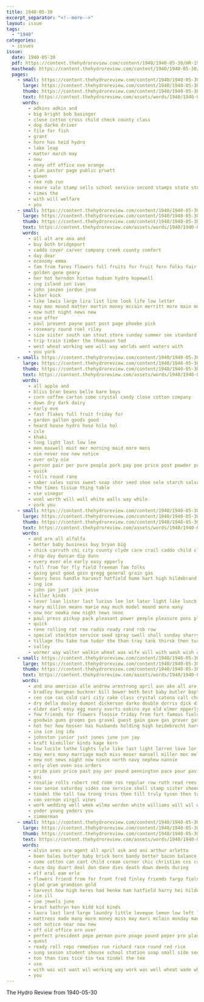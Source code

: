 ```yaml
---
title: 1940-05-30
excerpt_separator: "<!--more-->"
layout: issue
tags:
  - "1940"
categories:
  - issues
issue:
  date: 1940-05-30
  pdf: https://content.thehydroreview.com/content/1940/1940-05-30/HR-1940-05-30.pdf
  masthead: https://content.thehydroreview.com/content/1940/1940-05-30/masthead/HR-1940-05-30.jpg
  pages:
    - small: https://content.thehydroreview.com/content/1940/1940-05-30/small/HR-1940-05-30-01.jpg
      large: https://content.thehydroreview.com/content/1940/1940-05-30/large/HR-1940-05-30-01.jpg
      thumb: https://content.thehydroreview.com/content/1940/1940-05-30/thumbnails/HR-1940-05-30-01.jpg
      text: https://content.thehydroreview.com/assets/words/1940/1940-05-30/HR-1940-05-30-01.txt
      words:
        - adkins adkin and
        - big bright bob basinger
        - close cotton cross child check county class
        - dog darko driver
        - file for fish
        - grant
        - horn has heid hydro
        - lake leap
        - matter march may
        - new
        - oney off office ove orange
        - plan pastor page public pruett
        - queen
        - ree rob run
        - seare sale stamp sells school service second stamps state store
        - times the
        - with will welfare
        - you
    - small: https://content.thehydroreview.com/content/1940/1940-05-30/small/HR-1940-05-30-02.jpg
      large: https://content.thehydroreview.com/content/1940/1940-05-30/large/HR-1940-05-30-02.jpg
      thumb: https://content.thehydroreview.com/content/1940/1940-05-30/thumbnails/HR-1940-05-30-02.jpg
      text: https://content.thehydroreview.com/assets/words/1940/1940-05-30/HR-1940-05-30-02.txt
      words:
        - all alt are ana and
        - buy both bridgeport
        - caddo cover carver company creek county comfort
        - day dear
        - economy emma
        - fam from fares flowers full fruits for fruit fern folks fair
        - golden gene geary
        - her hot herndon hinton hudson hydro hopewell
        - ing island ion ivan
        - john janzen jordon jose
        - kiker kock
        - like lewis large lira list line look life low letter
        - may man mound matter martin money mccain merritt more main much
        - now nutt night news new
        - ose offer
        - paul present payne past post page phoebe pick
        - rosemary round roel riley
        - size sister south san stout store sunday summer see standard stull speed saturday spies
        - trip train timber the thomason ted
        - west wheat working wee will way worlds went waters with
        - you york
    - small: https://content.thehydroreview.com/content/1940/1940-05-30/small/HR-1940-05-30-03.jpg
      large: https://content.thehydroreview.com/content/1940/1940-05-30/large/HR-1940-05-30-03.jpg
      thumb: https://content.thehydroreview.com/content/1940/1940-05-30/thumbnails/HR-1940-05-30-03.jpg
      text: https://content.thehydroreview.com/assets/words/1940/1940-05-30/HR-1940-05-30-03.txt
      words:
        - all apple and
        - bliss bran beans belle bare boys
        - corn coffee carton come crystal candy close cotton company
        - down dry dark dairy
        - early eve
        - fast flakes full fruit friday for
        - garden gallon goods good
        - heard house hydro hose hilo hol
        - isle
        - khaki
        - long light last low lee
        - men maxwell must mer morning maid more mens
        - nie never noe new notice
        - over only oie
        - person pair per pure people pork pay poe price post powder pound
        - quick
        - rolls round rane
        - saber sales soros sweet soap shor seed shoe sele starch salvage stock style shorts sell selling shirts sale sugar
        - the times tissue thing table
        - vie vinegar
        - wool worth will wall white walls way while
        - york you
    - small: https://content.thehydroreview.com/content/1940/1940-05-30/small/HR-1940-05-30-04.jpg
      large: https://content.thehydroreview.com/content/1940/1940-05-30/large/HR-1940-05-30-04.jpg
      thumb: https://content.thehydroreview.com/content/1940/1940-05-30/thumbnails/HR-1940-05-30-04.jpg
      text: https://content.thehydroreview.com/assets/words/1940/1940-05-30/HR-1940-05-30-04.txt
      words:
        - and are all alfalfa
        - better baby business buy bryan big
        - chick carruth chi city county clyde care crail caddo child clarence cator comfort company come
        - drop day duncan dip dunn
        - every ever ele early easy epperly
        - full from for fly field freeman fam folks
        - going gest good goin gregg general grain gas
        - henry hess handle harvest hatfield home hart high hildebrand hydro how harry
        - ing ice
        - john jon just jack jesse
        - killer kinds
        - lever loan lister last lucius lee lot later light like lunch line
        - mary million means marie may much model mound more many
        - now nor nowka new night news noon
        - paul press pickup pack pleasant power people pleasure pons plan pete
        - quick
        - rene rolling rat ree radio ready rand rob row
        - special stockton service seed spray swell shall sunday sharry son sun spies summer see soon
        - tillage thu take tum tudor the than tray tank thirsk then turn
        - valley
        - wormer way walter walkin wheat was wife will with wash wish woodrow why worth
    - small: https://content.thehydroreview.com/content/1940/1940-05-30/small/HR-1940-05-30-05.jpg
      large: https://content.thehydroreview.com/content/1940/1940-05-30/large/HR-1940-05-30-05.jpg
      thumb: https://content.thehydroreview.com/content/1940/1940-05-30/thumbnails/HR-1940-05-30-05.jpg
      text: https://content.thehydroreview.com/assets/words/1940/1940-05-30/HR-1940-05-30-05.txt
      words:
        - and ana american alle andrew armstrong april aun ake all are ash alee ask amos
        - bradley burgman buckner bill bower both best baby butler baptist bet bright basket butcher bread been but bal bridegroom bloom bake belt beat bernardine betty bride brecht brief brother brides bine business
        - cen coe cas cold cari city cake class crystal catena call church came cheese christian carolyn candle coffee card cox collar cream carruth
        - dry della dooley dumont dickerson darko double dorris dick ditmore deck dale dunnington days dum dodge david dusty daughter dorothy dan day dungan dat
        - elder earl easy egg every everts eakins eye eld elmer epperly
        - few friends for flowers flossie friday from fort famous field former full fore ferns
        - goodwin gums grooms gus gravel guest gain gave gas grover gate goodyear good glen guy grove garden guardian greig greek glad glass given
        - hot her how hesser has husbands holding high heidebrecht harvey howard henry huge hume home had hayes hope hydro huber hundred
        - ina ice ing ida
        - johnston junior just jones june jun jay
        - kraft kixmiller kinds kage kern
        - low lucile lathe lights lyle like last light lorren love lor land lee lynn
        - may mers mony marriage mach miss moser mansell miller moc melvin mckee more mary made
        - new not news night now niece north navy nephew nannie
        - only olen oven osu orders
        - pride pies price past pay per pound pennington pace pour pastor por pan pete pink plan pears
        - qui
        - rosalie rolls robert red room ros regular row ruth read rees richard romance ready rose roses
        - see sense saturday sides soe service shall stamp sister sheen sale schroder shipp side sweet shower soon she sand ser shawnee special smith sprague station son salesman short size six sylvia senior school spring sell scott
        - tindel tho tall tow trong truss them till truly tyson then taylor than the teasley
        - van vernon virgil vines
        - work wedding well week wilma worden white williams will wil with was welding weatherford weeks wee walter waller
        - yoder young yoders you
        - zimmerman
    - small: https://content.thehydroreview.com/content/1940/1940-05-30/small/HR-1940-05-30-06.jpg
      large: https://content.thehydroreview.com/content/1940/1940-05-30/large/HR-1940-05-30-06.jpg
      thumb: https://content.thehydroreview.com/content/1940/1940-05-30/thumbnails/HR-1940-05-30-06.jpg
      text: https://content.thehydroreview.com/assets/words/1940/1940-05-30/HR-1940-05-30-06.txt
      words:
        - alvin ares are agent all april ask and ani arthur arletta
        - been bales butter baby brick born bandy better bacon balance but beans buy beat
        - come cotton can cant child cream corner chic christian cos coins church coy chick chante county company college coffee cai collier card coff cording corn
        - duce day duart deal don dane dies death down deeds during
        - elf eral eam erle
        - flowers friend from for front fred finley friends fargo field found free
        - glad gram grandson gold
        - harvest how high heres had henke ham hatfield harry hei hildebrand her hydro home harding
        - ice ill
        - joe jewels june
        - kraut kathryn ken kidd kid kinds
        - laura last lard large laundry little leveque lemon low left latter long
        - mattress made many more money miss may mari mclain monday manan matt missouri man magnolia
        - not notice near now new
        - off old office orn over
        - perfect president pepe perman pure poage pound peper pro plan pork page per peoples peter pounds
        - quest
        - ready roll reps remedies run richard race round red rice
        - sung season student shouse school station soap small side see song sams save spring square salmon suit size she sary stamp sees special said surplus
        - ton than ties tice tin tea tindel the tee
        - use
        - with wai wit want wil working way work was well wheat wade why will weather wieners
        - you
---
```


The Hydro Review from 1940-05-30

<!--more-->

